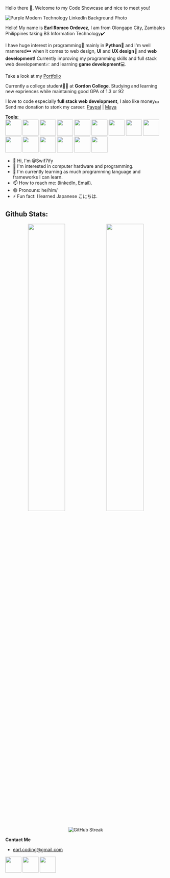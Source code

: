 Hello there 👋, Welcome to my Code Showcase and nice to meet you!

![Purple Modern Technology LinkedIn Background Photo](https://github.com/user-attachments/assets/888aeb1d-371c-4508-a46b-47a3990ecb3c)


Hello! My name is <strong>Earl Romeo Ordovez</strong>, I am from Olongapo City, Zambales Philippines taking BS Information Technology✔️

I have huge interest in programming📝 mainly in <strong>Python🐍</strong> and I'm well mannered🕶 when it comes to web design, <strong>UI</strong> and <strong>UX design</strong>📁 and <strong>web development!</strong> Currently improving my programming skills and full stack web developement📈 and learning <strong>game development</strong>💻.

Take a look at my [Portfolio](https://swif7ify.github.io/Portfolio/)

Currently a college student🧑‍🏫 at <strong>Gordon College</strong>. Studying and learning new expriences while maintaining good GPA of 1.3 or 92

I love to code especially <strong>full stack web development</strong>, I also like money💵<br>
Send me donation to stonk my career: [Paypal](https://paypal.me/EarlOrdovez) | [Maya](https://github.com/user-attachments/assets/664517d4-09c4-46b6-81d7-5a6ebb6af6ed)

**Tools:**
<br>
<img src="https://github.com/user-attachments/assets/cf44c374-0877-4fd0-92f3-dbd743f80f5d" width="50px" height="50px">
<img src="https://github.com/user-attachments/assets/57b04320-566c-4654-a75d-a1d66038f369" width="50px" height="50px">
<img src="https://github.com/user-attachments/assets/7f0f0c37-e86a-4800-bbec-bb2e443831c0" width="50px" height="50px">
<img src="https://github.com/user-attachments/assets/e89b795f-1bbe-43ee-b709-04d7ac2f026e" width="50px" height="50px">
<img src="https://github.com/user-attachments/assets/26b6575e-2e49-4e6b-81ad-8e3969ee70af" width="50px" height="50px">
<img src="https://github.com/user-attachments/assets/ff109e52-6704-405d-806c-fb5185ca38d6" width="50px" height="50px">
<img src="https://github.com/user-attachments/assets/33a5e491-d923-4094-a268-81a552686cb2" width="50px" height="50px">
<img src="https://github.com/user-attachments/assets/081010e7-6ea9-4931-a08f-a881b791f688" width="50px" height="50px">
<img src="https://github.com/user-attachments/assets/b0b2c77d-410d-4dbc-ac21-c73d529ce0c2" width="50px" height="50px">
<img src="https://github.com/user-attachments/assets/ba24ac12-4c73-4909-997c-ac677065d33f" width="50px" height="50px">
<img src="https://github.com/user-attachments/assets/e444dd6c-99e8-4178-9b34-1ee625dc04af" width="50px" height="50px">
<img src="https://github.com/user-attachments/assets/c770d20f-1710-437e-9356-8b378fdd948d" width="50px" height="50px">
<img src="https://github.com/user-attachments/assets/2021cea7-a4a1-4ce0-9c45-e9b4ffc50106" width="50px" height="50px">
<img src="https://github.com/user-attachments/assets/744828fe-b76e-4a62-9901-56daa9993809" width="50px" height="50px">
<img src="https://github.com/user-attachments/assets/82f12cb3-4cf6-42b3-9041-401c5301ab71" width="50px" height="50px">

- 👋 Hi, I'm @Swif7ify
- 👀 I'm interested in computer hardware and programming.
- 🌱 I'm currently learning as much programming language and frameworks I can learn.
- 📫 How to reach me: (linkedIn, Email).
- 😄 Pronouns: he/him/
- ⚡ Fun fact: I learned Japanese こにちは.

## **Github Stats:**

<div align="center">
  <img width="48%" src="https://github-readme-stats.vercel.app/api?username=Swif7ify&show_icons=true&theme=radical&hide_border=true&bg_color=0D1117&count_private=true"/>
  <img width="48%" src="https://github-readme-stats.vercel.app/api/top-langs/?username=Swif7ify&layout=compact&theme=radical&hide_border=true&bg_color=0D1117&langs_count=8"/>
</div>

<div align="center">
  
![GitHub Streak](https://github-readme-streak-stats.herokuapp.com/?user=Swif7ify&theme=radical&hide_border=true&background=0D1117)

</div>



**Contact Me**<br>
- earl.coding@gmail.com

[<img src="https://github.com/user-attachments/assets/d7854e37-b19c-4ef9-a413-070b4d5756fa" width="50px" height="50px">](https://github.com/Swif7ify)
[<img src="https://github.com/user-attachments/assets/dfa2093a-d145-4312-aef1-3f03cf754349" width="50px" height="50px">](https://www.linkedin.com/in/earl-romeo-ordovez-a73a36322)
[<img src="https://github.com/user-attachments/assets/0b695462-9e46-4830-aaa5-ce9323f7381e" width="50px" height="50px">](https://rinubi.itch.io)
